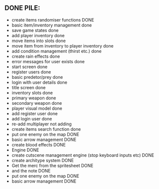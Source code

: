 
## DONE PILE:
- create items randomiser functions DONE
- basic item/inventory management done
- save game states done
- add player inventory done
- move items into slots done
- move item from inventory to player inventory done
- add condition management (thirst etc.) done
- create rain effects done
- error messages for user exists done
- start screen done
- register users done
- basic predetor/prey done
- login with user details done
- title screen done
- inventory slots done
- primary weapon done
- secondary weapon done
- player visual model done
- add register user done
- add login user done
- re-add multiplayer not adding
- create items search function done
- put one enemy on the map DONE
- basic arrow management DONE
- create blood effects DONE
- Engine DONE
- create cutscene management engine (stop keyboard inputs etc) DONE
- create architype system DONE
- Get the merc from the spritesheet DONE
- and the note DONE
- put one enemy on the map DONE
- basic arrow management DONE
